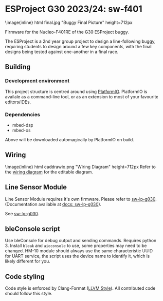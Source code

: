 <!-- @mainpage -->
# ESProject G30 2023/24: sw-f401

\image{inline} html final.jpg "Buggy Final Picture" height=712px

Firmware for the Nucleo-F401RE of the G30 ESProject buggy.

The ESProject is a 2nd year group project to design a line-following buggy, requiring
students to design around a few key components, with the final designs being tested against
one-another in a final race.

## Building

### Development environment

This project structure is centred around using [PlatformIO](https://platformio.org). PlatformIO is availale as a command-line tool, or as an extension to most of your favourite editors/IDEs.

### Dependencies

- mbed-dsp
- mbed-os

Above will be downloaded automagically by PlatformIO on build.

## Wiring

\image{inline} html caddrawio.png "Wiring Diagram" height=712px
Refer to the [wiring diagram](https://github.com/embedded-systems-30/wiring-diagram) for the editable diagram.

## Line Sensor Module

Line Sensor Module requires it's own firmware. Please refer to [sw-lp-g030](https://github.com/cinnamondev/sw-lp-g030).
(Documentation available at [docs: sw-lp-g030](https://cinnamondev.github.io/sw-lp-g030)).

See [sw-lp-g030](https://github.com/cinnamondev/sw-lp-g030).

## bleConsole script

Use bleConsole for debug output and sending commands. Requires python 3.
Install `bleak` and `aioconsole` to use, some properties may need to be changed.
HM-10 module should always use the same characteristic UUID for UART service, the script uses the device name to identify it, which is likely different for you.

## Code styling

Code style is enforced by Clang-Format ([LLVM Style](https://llvm.org/docs/CodingStandards.html#header-guard)). All contributed code should follow this style.
